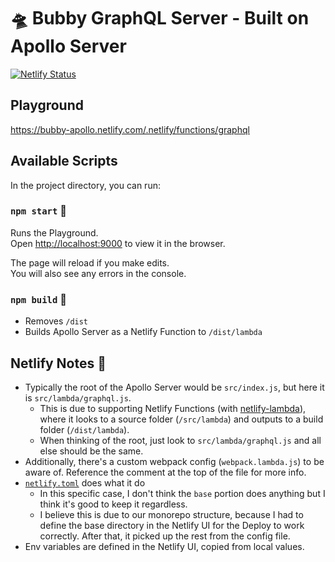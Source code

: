 # 🛸 Bubby GraphQL Server - Built on Apollo Server

[![Netlify Status](https://api.netlify.com/api/v1/badges/a7266ccb-530f-4332-8b68-696da32d30be/deploy-status)](https://app.netlify.com/sites/bubby-apollo/deploys)

## Playground

https://bubby-apollo.netlify.com/.netlify/functions/graphql

## Available Scripts

In the project directory, you can run:

### `npm start` 🚀

Runs the Playground.<br />
Open [http://localhost:9000](http://localhost:9000) to view it in the browser.

The page will reload if you make edits.<br />
You will also see any errors in the console.

### `npm build` 🤖

- Removes `/dist`
- Builds Apollo Server as a Netlify Function to `/dist/lambda`

## Netlify Notes 📓

- Typically the root of the Apollo Server would be `src/index.js`, but here it is `src/lambda/graphql.js`.
  - This is due to supporting Netlify Functions (with [netlify-lambda](https://github.com/netlify/netlify-lambda)), where it looks to a source folder (`/src/lambda`) and outputs to a build folder (`/dist/lambda`).
  - When thinking of the root, just look to `src/lambda/graphql.js` and all else should be the same.
- Additionally, there's a custom webpack config (`webpack.lambda.js`) to be aware of. Reference the comment at the top of the file for more info.
- [`netlify.toml`](https://docs.netlify.com/configure-builds/file-based-configuration/) does what it do
  - In this specific case, I don't think the `base` portion does anything but I think it's good to keep it regardless.
  - I believe this is due to our monorepo structure, because I had to define the base directory in the Netlify UI for the Deploy to work correctly. After that, it picked up the rest from the config file.
- Env variables are defined in the Netlify UI, copied from local values.
